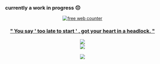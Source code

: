 ### currently a work in progress 😔

<div align=center><a href='https://www.counter12.com'><img src='https://www.counter12.com/img-bc7WD63a7Zz6Bw85-26.gif' border='0' alt='free web counter'>

### " You say ' too late to start ' , got your heart in a headlock. "

<div align=center><img src="https://gifcity.carrd.co/assets/images/gallery81/98a8a387.gif?v=47652796"/>
<div align=center><img src="https://gifcity.carrd.co/assets/images/gallery42/b42e60b6.gif?v=47652796"/>
<br></br>







<div align=center><img src="https://gifcity.carrd.co/assets/images/gallery44/b3795190.gif?v=47652796"/>
